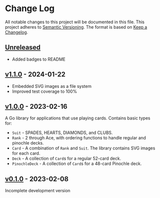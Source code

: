 # Change Log
All notable changes to this project will be documented in this file.
This project adheres to [Semantic Versioning].
The format is based on [Keep a Changelog].

## [Unreleased]
- Added badges to README
  
## [v1.1.0] - 2024-01-22

- Embedded SVG images as a file system
- Improved test coverage to 100%

## [v1.0.0] - 2023-02-16

A Go library for applications that use playing cards.
Contains basic types for:
- `Suit` - SPADES, HEARTS, DIAMONDS, and CLUBS.
- `Rank` - 2 through Ace, with ordering functions to handle regular and pinochle decks.
- `Card` - A combination of `Rank` and `Suit`. The library contains SVG images for each card.
- `Deck` - A collection of `Card`s for a regular 52-card deck.
- `PinochleDeck` - A collection of `Card`s for a 48-card Pinochle deck.

## [v0.1.0] - 2023-02-08

Incomplete development version

[Semantic Versioning]: http://semver.org
[Keep a Changelog]: http://keepachangelog.com
[Unreleased]: https://github.com/philhanna/cards/compare/v1.1.0..HEAD 
[v1.1.0]: https://github.com/philhanna/cards/compare/v1.0.0..v1.1.0
[v1.0.0]: https://github.com/philhanna/cards/compare/v0.1.0..v1.0.0
[v0.1.0]: https://github.com/philhanna/cards/compare/ef5db44..v0.1.0
